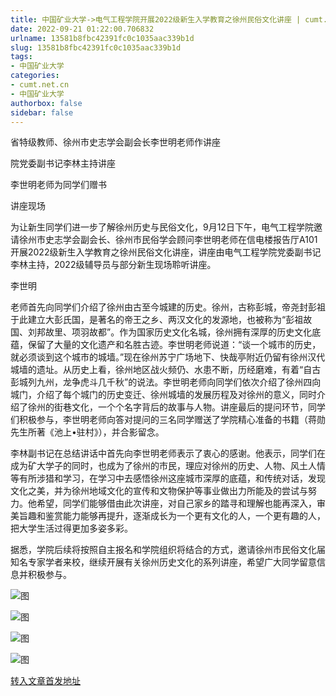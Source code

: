 ```yaml
---
title: 中国矿业大学->电气工程学院开展2022级新生入学教育之徐州民俗文化讲座 | cumt.net.cn
date: 2022-09-21 01:22:00.706832
urlname: 13581b8fbc42391fc0c1035aac339b1d
slug: 13581b8fbc42391fc0c1035aac339b1d
tags: 
- 中国矿业大学
categories:
- cumt.net.cn
- 中国矿业大学
authorbox: false
sidebar: false
---
```

省特级教师、徐州市史志学会副会长李世明老师作讲座

院党委副书记李林主持讲座

李世明老师为同学们赠书

讲座现场

为让新生同学们进一步了解徐州历史与民俗文化，9月12日下午，电气工程学院邀请徐州市史志学会副会长、徐州市民俗学会顾问李世明老师在信电楼报告厅A101开展2022级新生入学教育之徐州民俗文化讲座，讲座由电气工程学院党委副书记李林主持，2022级辅导员与部分新生现场聆听讲座。

李世明
<!--more-->
老师首先向同学们介绍了徐州由古至今城建的历史。徐州，古称彭城，帝尧封彭祖于此建立大彭氏国，是著名的帝王之乡、两汉文化的发源地，也被称为“彭祖故国、刘邦故里、项羽故都”。作为国家历史文化名城，徐州拥有深厚的历史文化底蕴，保留了大量的文化遗产和名胜古迹。李世明老师说道：“谈一个城市的历史，就必须谈到这个城市的城墙。”现在徐州苏宁广场地下、快哉亭附近仍留有徐州汉代城墙的遗址。从历史上看，徐州地区战火频仍、水患不断，历经磨难，有着“自古彭城列九州，龙争虎斗几千秋”的说法。李世明老师向同学们依次介绍了徐州四向城门，介绍了每个城门的历史变迁、徐州城墙的发展历程及对徐州的意义，同时介绍了徐州的街巷文化，一个个名字背后的故事与人物。讲座最后的提问环节，同学们积极参与，李世明老师向答对提问的三名同学赠送了学院精心准备的书籍（蒋勋先生所著《池上•驻村》），并合影留念。

李林副书记在总结讲话中首先向李世明老师表示了衷心的感谢。他表示，同学们在成为矿大学子的同时，也成为了徐州的市民，理应对徐州的历史、人物、风土人情等有所涉猎和学习，在学习中去感悟徐州这座城市深厚的底蕴，和传统对话，发现文化之美，并为徐州地域文化的宣传和文物保护等事业做出力所能及的尝试与努力。他希望，同学们能够借由此次讲座，对自己家乡的踏寻和理解也能再深入，审美旨趣和鉴赏能力能够再提升，逐渐成长为一个更有文化的人，一个更有趣的人，把大学生活过得更加多姿多彩。

据悉，学院后续将按照自主报名和学院组织将结合的方式，邀请徐州市民俗文化届知名专家学者来校，继续开展有关徐州历史文化的系列讲座，希望广大同学留意信息并积极参与。

![图](http://xwzx.cumt.edu.cn/_upload/article/images/2f/40/fc0156fe4088a06cf18a393e9817/18d27164-1534-4244-94a8-2743dbd4f596.jpg)

![图](http://xwzx.cumt.edu.cn/_upload/article/images/2f/40/fc0156fe4088a06cf18a393e9817/085dac82-6399-4bc1-812c-d20285bb98a4.jpg)

![图](http://xwzx.cumt.edu.cn/_upload/article/images/2f/40/fc0156fe4088a06cf18a393e9817/3087e16f-0f76-4245-922b-b253321fba4b.jpg)

![图](http://xwzx.cumt.edu.cn/_upload/article/images/2f/40/fc0156fe4088a06cf18a393e9817/f31358ea-a41c-49a4-adfa-25cbc055fa5a.jpg)

[转入文章首发地址](http://xwzx.cumt.edu.cn/aa/ad/c523a633517/page.htm)